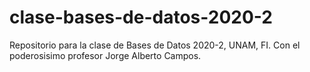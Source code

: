 # clase-bases-de-datos-2020-2
Repositorio para la clase de Bases de Datos 2020-2, UNAM, FI. Con el poderosisimo profesor Jorge Alberto Campos.
